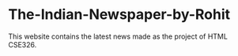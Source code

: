 # The-Indian-Newspaper-by-Rohit
This website contains the latest news made as the project of HTML CSE326.
